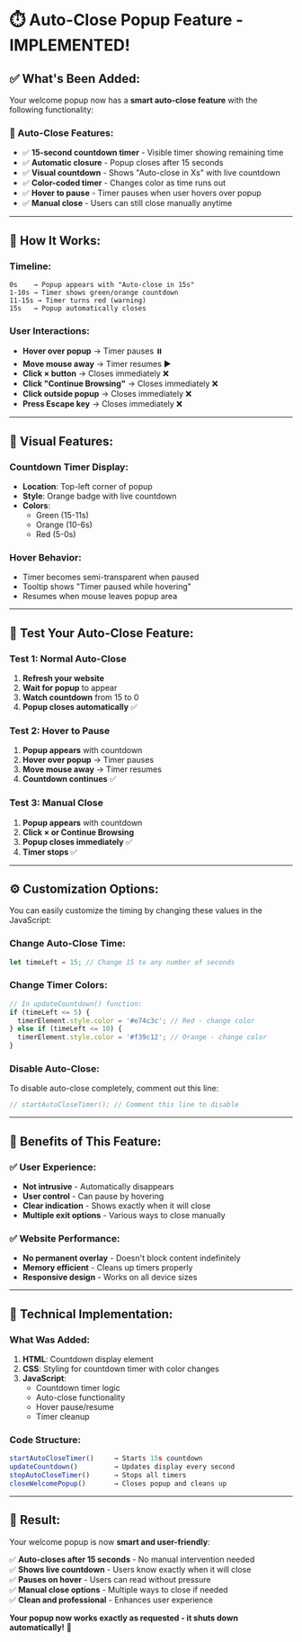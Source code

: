 # ⏱️ Auto-Close Popup Feature - IMPLEMENTED!

## ✅ **What's Been Added:**

Your welcome popup now has a **smart auto-close feature** with the following functionality:

### **🔄 Auto-Close Features:**
- ✅ **15-second countdown timer** - Visible timer showing remaining time
- ✅ **Automatic closure** - Popup closes after 15 seconds
- ✅ **Visual countdown** - Shows "Auto-close in Xs" with live countdown
- ✅ **Color-coded timer** - Changes color as time runs out
- ✅ **Hover to pause** - Timer pauses when user hovers over popup
- ✅ **Manual close** - Users can still close manually anytime

---

## 🎯 **How It Works:**

### **Timeline:**
```
0s    → Popup appears with "Auto-close in 15s"
1-10s → Timer shows green/orange countdown
11-15s → Timer turns red (warning)
15s   → Popup automatically closes
```

### **User Interactions:**
- **Hover over popup** → Timer pauses ⏸️
- **Move mouse away** → Timer resumes ▶️
- **Click × button** → Closes immediately ❌
- **Click "Continue Browsing"** → Closes immediately ❌
- **Click outside popup** → Closes immediately ❌
- **Press Escape key** → Closes immediately ❌

---

## 🎨 **Visual Features:**

### **Countdown Timer Display:**
- **Location**: Top-left corner of popup
- **Style**: Orange badge with live countdown
- **Colors**: 
  - Green (15-11s)
  - Orange (10-6s) 
  - Red (5-0s)

### **Hover Behavior:**
- Timer becomes semi-transparent when paused
- Tooltip shows "Timer paused while hovering"
- Resumes when mouse leaves popup area

---

## 🧪 **Test Your Auto-Close Feature:**

### **Test 1: Normal Auto-Close**
1. **Refresh your website**
2. **Wait for popup** to appear
3. **Watch countdown** from 15 to 0
4. **Popup closes automatically** ✅

### **Test 2: Hover to Pause**
1. **Popup appears** with countdown
2. **Hover over popup** → Timer pauses
3. **Move mouse away** → Timer resumes
4. **Countdown continues** ✅

### **Test 3: Manual Close**
1. **Popup appears** with countdown
2. **Click × or Continue Browsing**
3. **Popup closes immediately** ✅
4. **Timer stops** ✅

---

## ⚙️ **Customization Options:**

You can easily customize the timing by changing these values in the JavaScript:

### **Change Auto-Close Time:**
```javascript
let timeLeft = 15; // Change 15 to any number of seconds
```

### **Change Timer Colors:**
```javascript
// In updateCountdown() function:
if (timeLeft <= 5) {
  timerElement.style.color = '#e74c3c'; // Red - change color
} else if (timeLeft <= 10) {
  timerElement.style.color = '#f39c12'; // Orange - change color
}
```

### **Disable Auto-Close:**
To disable auto-close completely, comment out this line:
```javascript
// startAutoCloseTimer(); // Comment this line to disable
```

---

## 🎉 **Benefits of This Feature:**

### **✅ User Experience:**
- **Not intrusive** - Automatically disappears
- **User control** - Can pause by hovering
- **Clear indication** - Shows exactly when it will close
- **Multiple exit options** - Various ways to close manually

### **✅ Website Performance:**
- **No permanent overlay** - Doesn't block content indefinitely
- **Memory efficient** - Cleans up timers properly
- **Responsive design** - Works on all device sizes

---

## 🔧 **Technical Implementation:**

### **What Was Added:**
1. **HTML**: Countdown display element
2. **CSS**: Styling for countdown timer with color changes
3. **JavaScript**: 
   - Countdown timer logic
   - Auto-close functionality  
   - Hover pause/resume
   - Timer cleanup

### **Code Structure:**
```javascript
startAutoCloseTimer()     → Starts 15s countdown
updateCountdown()         → Updates display every second  
stopAutoCloseTimer()      → Stops all timers
closeWelcomePopup()       → Closes popup and cleans up
```

---

## 🎯 **Result:**

Your welcome popup is now **smart and user-friendly**:

✅ **Auto-closes after 15 seconds** - No manual intervention needed  
✅ **Shows live countdown** - Users know exactly when it will close  
✅ **Pauses on hover** - Users can read without pressure  
✅ **Manual close options** - Multiple ways to close if needed  
✅ **Clean and professional** - Enhances user experience  

**Your popup now works exactly as requested - it shuts down automatically!** 🎊